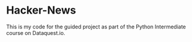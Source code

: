 # Hacker-News
This is my code for the guided project as part of the Python Intermediate course on Dataquest.io.
